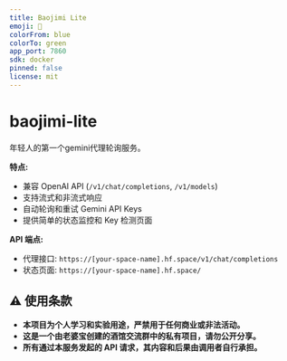 ```yaml
---
title: Baojimi Lite
emoji: 🚀
colorFrom: blue
colorTo: green
app_port: 7860
sdk: docker
pinned: false
license: mit
---
```


# baojimi-lite

年轻人的第一个gemini代理轮询服务。

**特点:**
- 兼容 OpenAI API (`/v1/chat/completions`, `/v1/models`)
- 支持流式和非流式响应
- 自动轮询和重试 Gemini API Keys
- 提供简单的状态监控和 Key 检测页面

**API 端点:**
- 代理接口: `https://[your-space-name].hf.space/v1/chat/completions`
- 状态页面: `https://[your-space-name].hf.space/`

## ⚠️ 使用条款
- **本项目为个人学习和实验用途，严禁用于任何商业或非法活动。**
- **这是一个由老婆宝创建的酒馆交流群中的私有项目，请勿公开分享。**
- **所有通过本服务发起的 API 请求，其内容和后果由调用者自行承担。**